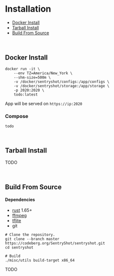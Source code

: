 # Installation

- [Docker Install](#docker-install)
- [Tarball Install](#tarball-install)
- [Build From Source](#build-from-source)

<br>

## Docker Install

```
docker run -it \
	--env TZ=America/New_York \
	--shm-size=500m \
	-v /docker/sentryshot/configs:/app/configs \
	-v /docker/sentryshot/storage:/app/storage \
	-p 2020:2020 \
	todo:latest
```

App will be served on `https://ip:2020`

### Compose

```
todo
```

<br>


## Tarball Install

TODO

<br>

## Build From Source

#### Dependencies

- [rust](https://www.rust-lang.org/tools/install) 1.65+
- [ffmpeg](https://ffmpeg.org/download.html) 
- [tflite](https://www.tensorflow.org/lite/guide/build_cmake#build_tensorflow_lite_c_library)
- git


```
# Clone the repository.
git clone --branch master https://codeberg.org/SentryShot/sentryshot.git
cd sentryshot

# Build 
./misc/utils build-target x86_64
```

TODO